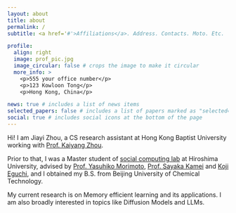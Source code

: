 ```yaml
---
layout: about
title: about
permalink: /
subtitle: <a href='#'>Affiliations</a>. Address. Contacts. Moto. Etc.

profile:
  align: right
  image: prof_pic.jpg
  image_circular: false # crops the image to make it circular
  more_info: >
    <p>555 your office number</p>
    <p>123 Kowloon Tong</p>
    <p>Hong Kong, China</p>

news: true # includes a list of news items
selected_papers: false # includes a list of papers marked as "selected={true}"
social: true # includes social icons at the bottom of the page
---
```


Hi! I am Jiayi Zhou, a CS research assistant at Hong Kong Baptist University working with [Prof. Kaiyang Zhou](https://kaiyangzhou.github.io/). 

Prior to that, I was a Master student of [social computing lab](http://www.morimo.com/morimo-ken/index.htm) at Hiroshima University, advised by [Prof. Yasuhiko Morimoto](https://seeds.office.hiroshima-u.ac.jp/profile/ja.426195b7887509fc520e17560c007669.html), [Prof. Sayaka Kamei](https://home.hiroshima-u.ac.jp/s10kamei/j-index.html) and [Koji Eguchi](https://seeds.office.hiroshima-u.ac.jp/profile/ja.08fe4c07c0bb6d6b520e17560c007669.html), and I obtained my B.S. from Beijing University of Chemical Technology.

My current research is on Memory efficient learning and its applications. I am also broadly interested in topics like Diffusion Models and LLMs.
